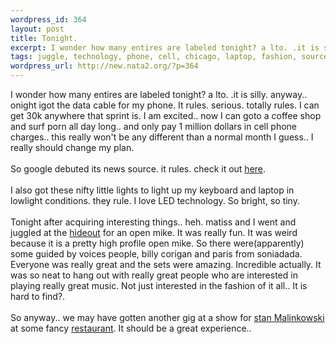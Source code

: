 ```yaml
--- 
wordpress_id: 364
layout: post
title: Tonight.
excerpt: I wonder how many entires are labeled tonight? a lto. .it is silly. anyway.. onight igot the data cable for my phone. It rules. serious. totally rules. I can get 30k anywhere that sprint is. I am excited.. now I can goto a coffee shop and surf porn all day long.. and only pay 1 million dollars in cell phone charges.. this really won't be any different than a normal month I guess.. I really shoul...
tags: juggle, technology, phone, cell, chicago, laptop, fashion, source, music, dad, matiss, sprint, porn, google, restaurant
wordpress_url: http://new.nata2.org/?p=364
---
```

I wonder how many entires are labeled tonight? a lto. .it is silly. anyway.. onight igot the data cable for my phone. It rules. serious. totally rules. I can get 30k anywhere that sprint is. I am excited.. now I can goto a coffee shop and surf porn all day long.. and only pay 1 million dollars in cell phone charges.. this really won't be any different than a normal month I guess.. I really should change my plan.
<br/><br/>So google debuted its news source. it rules. check it out <a href="http://news.google.com">here</a>. <br/><br/>I also got these nifty little lights to light up my keyboard and laptop in lowlight conditions. they rule. I love LED technology. So bright, so tiny. <br/><br/>Tonight after acquiring interesting things.. heh. matiss and I went and juggled at the <a href="http://www.hideoutchicago.com">hideout</a> for an open mike. It was really fun. It was weird because it is a pretty high profile open mike. So there were(apparently) some guided by voices people, billy corigan and paris from soniadada. Everyone was really great and the sets were amazing. Incredible actually. It was so neat to hang out with really great people who are interested in playing really great music. Not just interested in the fashion of it all.. It is hard to find?. <br/><br/>So anyway.. we may have gotten another gig at a show for <a href="http://www.modelpix.com">stan Malinkowski</a> at some fancy <a href="http://www.twelve12.com">restaurant</a>. It should be a great experience..
